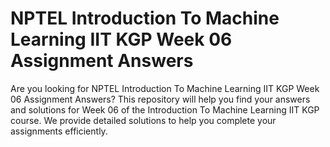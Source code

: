 # NPTEL Introduction To Machine Learning IIT KGP Week 06 Assignment Answers

Are you looking for NPTEL Introduction To Machine Learning IIT KGP Week 06 Assignment Answers? This repository will help you find your answers and solutions for Week 06 of the Introduction To Machine Learning IIT KGP course. We provide detailed solutions to help you complete your assignments efficiently.



